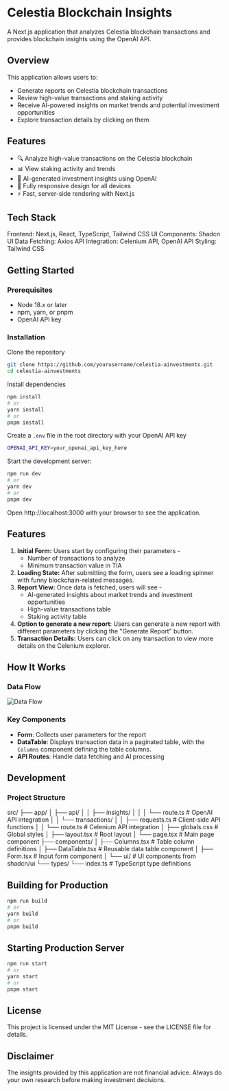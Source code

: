 # Celestia Blockchain Insights
A Next.js application that analyzes Celestia blockchain transactions and provides blockchain insights using the OpenAI API.

## Overview
This application allows users to:
- Generate reports on Celestia blockchain transactions
- Review high-value transactions and staking activity
- Receive AI-powered insights on market trends and potential investment opportunities
- Explore transaction details by clicking on them

## Features
- 🔍 Analyze high-value transactions on the Celestia blockchain
- 📊 View staking activity and trends
- 🤖 AI-generated investment insights using OpenAI
- 📱 Fully responsive design for all devices
- ⚡ Fast, server-side rendering with Next.js

## Tech Stack
Frontend: Next.js, React, TypeScript, Tailwind CSS
UI Components: Shadcn UI
Data Fetching: Axios
API Integration: Celenium API, OpenAI API
Styling: Tailwind CSS

## Getting Started

### Prerequisites
- Node 18.x or later
- npm, yarn, or pnpm
- OpenAI API key

### Installation
Clone the repository

```bash
git clone https://github.com/yourusername/celestia-ainvestments.git
cd celestia-ainvestments
```

Install dependencies

```bash
npm install
# or
yarn install
# or
pnpm install
```

Create a `.env` file in the root directory with your OpenAI API key

```bash
OPENAI_API_KEY=your_openai_api_key_here
```

Start the development server:

```bash
npm run dev
# or
yarn dev
# or
pnpm dev
```

Open http://localhost:3000 with your browser to see the application.

## Features
1. **Initial Form:** Users start by configuring their parameters -
   - Number of transactions to analyze
   - Minimum transaction value in TIA
2. **Loading State:** After submitting the form, users see a loading spinner with funny blockchain-related messages.
3. **Report View:** Once data is fetched, users will see -
   - AI-generated insights about market trends and investment opportunities
   - High-value transactions table
   - Staking activity table
4. **Option to generate a new report**: Users can generate a new report with different parameters by clicking the "Generate Report" button.
5. **Transaction Details:** Users can click on any transaction to view more details on the Celenium explorer.

## How It Works

### Data Flow
![Data Flow](https://res.cloudinary.com/dacofvu8m/image/upload/v1741118054/CleanShot_2025-03-04_at_14.53.53_2x_ymuocu.png)

### Key Components
- **Form**: Collects user parameters for the report
- **DataTable**: Displays transaction data in a paginated table, with the `Columns` component defining the table columns.
- **API Routes**: Handle data fetching and AI processing

## Development

### Project Structure
src/
├── app/
│   ├── api/
│   │   ├── insights/
│   │   │   └── route.ts       # OpenAI API integration
│   │   └── transactions/
│   │       ├── requests.ts    # Client-side API functions
│   │       └── route.ts       # Celenium API integration
│   ├── globals.css            # Global styles
│   ├── layout.tsx             # Root layout
│   └── page.tsx               # Main page component
├── components/
│   ├── Columns.tsx            # Table column definitions
│   ├── DataTable.tsx          # Reusable data table component
│   ├── Form.tsx               # Input form component
│   └── ui/                    # UI components from shadcn/ui
└── types/
    └── index.ts               # TypeScript type definitions

## Building for Production

```bash
npm run build
# or
yarn build
# or
pnpm build
```

## Starting Production Server

```bash
npm run start
# or
yarn start
# or
pnpm start
```

## License
This project is licensed under the MIT License - see the LICENSE file for details.

## Disclaimer
The insights provided by this application are not financial advice. Always do your own research before making investment decisions.
